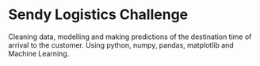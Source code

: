 # Sendy Logistics Challenge
Cleaning data, modelling and making predictions of the destination time of arrival to the customer. Using python, numpy, pandas, matplotlib and Machine Learning. 
